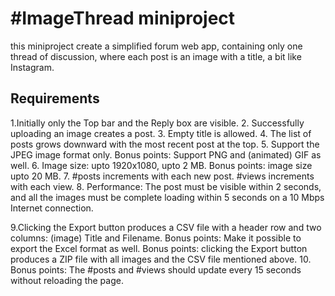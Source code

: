 #ImageThread miniproject
====


this miniproject create a simplified forum web app, containing only one thread of
discussion, where each post is an image with a title, a bit like Instagram.
 ## Requirements
1.Initially only the Top bar and the Reply box are visible.
2. Successfully uploading an image creates a post.
3. Empty title is allowed.
4. The list of posts grows downward with the most recent post at the top.
5. Support the JPEG image format only. Bonus points: Support PNG and (animated) GIF as
well.
6. Image size: upto 1920x1080, upto 2 MB. Bonus points: image size upto 20 MB.
7. #posts increments with each new post. #views increments with each view.
8. Performance: The post must be visible within 2 seconds, and all the images must be
complete loading within 5 seconds on a 10 Mbps Internet connection.

9.Clicking the Export button produces a CSV file with a header row and two columns:
(image) Title and Filename. Bonus points: Make it possible to export the Excel format as
well. Bonus points: clicking the Export button produces a ZIP file with all images and the
CSV file mentioned above.
10. Bonus points: The #posts and #views should update every 15 seconds without reloading
the page.